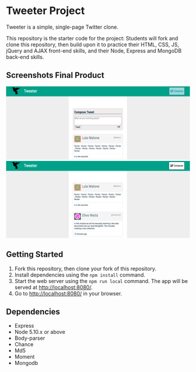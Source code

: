 # Tweeter Project

Tweeter is a simple, single-page Twitter clone.

This repository is the starter code for the project: Students will fork and clone this repository, then build upon it to practice their HTML, CSS, JS, jQuery and AJAX front-end skills, and their Node, Express and MongoDB back-end skills.

## Screenshots Final Product

!["Screenshot of Main page"](https://github.com/Jorgelduarte/tweeter/blob/master/docs/tweet-box-one%20.png)
!["Screenshot of Tweets Page"](https://github.com/Jorgelduarte/tweeter/blob/master/docs/tweet-box-two.png)
 
## Getting Started

1. Fork this repository, then clone your fork of this repository.
2. Install dependencies using the `npm install` command.
3. Start the web server using the `npm run local` command. The app will be served at <http://localhost:8080/>.
4. Go to <http://localhost:8080/> in your browser.

## Dependencies

- Express
- Node 5.10.x or above
- Body-parser
- Chance
- Md5
- Moment
- Mongodb